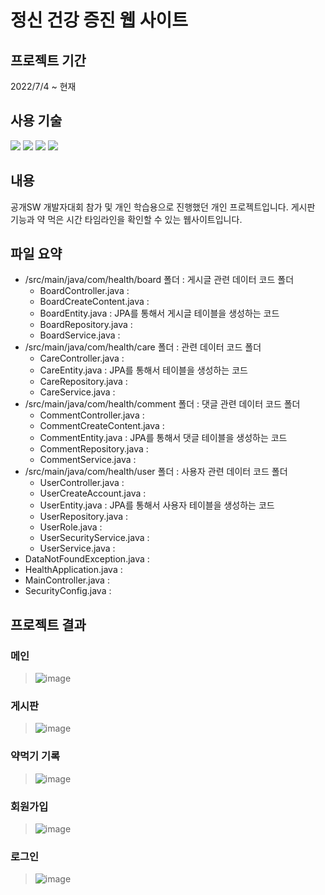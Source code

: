 # 정신 건강 증진 웹 사이트

## 프로젝트 기간
2022/7/4 ~ 현재

## 사용 기술
<img src="https://img.shields.io/badge/JAVA-007396?style=flat-square&logo=java&logoColor=white"/> <img src="https://img.shields.io/badge/Spring Tool Suite-6DB33F?style=flat-square&logo=Spring&logoColor=white"/> <img src="https://img.shields.io/badge/Spring Boot-6DB33F?style=flat-square&logo=Spring Boot&logoColor=white"/> <img src="https://img.shields.io/badge/MySQL-4479A1?style=flat-square&logo=MySQL&logoColor=white"/>

## 내용
공개SW 개발자대회 참가 및 개인 학습용으로 진행했던 개인 프로젝트입니다. 게시판 기능과 약 먹은 시간 타임라인을 확인할 수 있는 웹사이트입니다.

## 파일 요약
- /src/main/java/com/health/board 폴더 : 게시글 관련 데이터 코드 폴더
  - BoardController.java :
  - BoardCreateContent.java : 
  - BoardEntity.java : JPA를 통해서 게시글 테이블을 생성하는 코드
  - BoardRepository.java :
  - BoardService.java :
- /src/main/java/com/health/care 폴더 :  관련 데이터 코드 폴더
  - CareController.java :
  - CareEntity.java : JPA를 통해서 테이블을 생성하는 코드
  - CareRepository.java :
  - CareService.java :
- /src/main/java/com/health/comment 폴더 : 댓글 관련 데이터 코드 폴더
  - CommentController.java :
  - CommentCreateContent.java :
  - CommentEntity.java : JPA를 통해서 댓글 테이블을 생성하는 코드
  - CommentRepository.java :
  - CommentService.java :
- /src/main/java/com/health/user 폴더 : 사용자 관련 데이터 코드 폴더
  - UserController.java :
  - UserCreateAccount.java :
  - UserEntity.java : JPA를 통해서 사용자 테이블을 생성하는 코드
  - UserRepository.java :
  - UserRole.java :
  - UserSecurityService.java :
  - UserService.java :
- DataNotFoundException.java :
- HealthApplication.java :
- MainController.java :
- SecurityConfig.java :

## 프로젝트 결과 

### 메인
> ![image](https://user-images.githubusercontent.com/64400731/199389082-61c356a0-87b2-4328-b2eb-859b106997d0.png)

### 게시판
> ![image](https://user-images.githubusercontent.com/64400731/199389387-15b281b3-b5ad-4011-a502-7cb86a47c9b8.png)

### 약먹기 기록
> ![image](https://user-images.githubusercontent.com/64400731/199389636-04388ba8-53d3-4f7d-b204-37bb86a88a77.png)

### 회원가입
> ![image](https://user-images.githubusercontent.com/64400731/199389926-5d9602a1-658e-41d6-a2e3-36315a68aac6.png)

### 로그인
> ![image](https://user-images.githubusercontent.com/64400731/199389780-7058ee68-a9cd-4019-9f0e-9d9703d79355.png)
